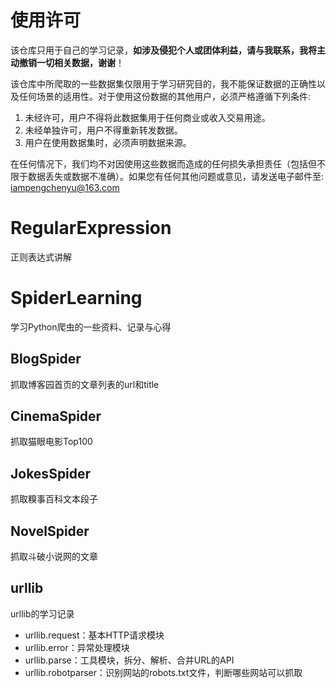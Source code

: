# 使用许可

该仓库只用于自己的学习记录，**如涉及侵犯个人或团体利益，请与我联系，我将主动撤销一切相关数据，谢谢**！

该仓库中所爬取的一些数据集仅限用于学习研究目的，我不能保证数据的正确性以及任何场景的适用性。对于使用这份数据的其他用户，必须严格遵循下列条件:

1. 未经许可，用户不得将此数据集用于任何商业或收入交易用途。
2. 未经单独许可，用户不得重新转发数据。
3. 用户在使用数据集时，必须声明数据来源。

在任何情况下，我们均不对因使用这些数据而造成的任何损失承担责任（包括但不限于数据丢失或数据不准确）。如果您有任何其他问题或意见，请发送电子邮件至: iampengchenyu@163.com

# RegularExpression

正则表达式讲解

# SpiderLearning

学习Python爬虫的一些资料、记录与心得

## BlogSpider
抓取博客园首页的文章列表的url和title

## CinemaSpider

抓取猫眼电影Top100

## JokesSpider

抓取糗事百科文本段子

## NovelSpider

抓取斗破小说网的文章

## urllib

urllib的学习记录

- urllib.request：基本HTTP请求模块
- urllib.error：异常处理模块
- urllib.parse：工具模块，拆分、解析、合并URL的API
- urllib.robotparser：识别网站的robots.txt文件，判断哪些网站可以抓取